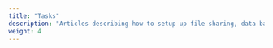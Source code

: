 ```yaml
---
title: "Tasks"
description: "Articles describing how to setup up file sharing, data backups, automated schedules, and other advanced topics."
weight: 4
---
```

